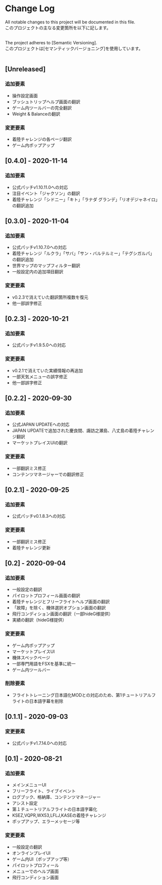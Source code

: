 # Change Log
All notable changes to this project will be documented in this file.<br>
このプロジェクトの主なる変更箇所を以下に記します。<br><br>

The project adheres to [Semantic Versioning].<br>
このプロジェクトは[セマンティックバージョニング]を使用しています。<br><br>

## [Unreleased]
### 追加要素
- 操作設定画面
- ブッシュトリップヘルプ画面の翻訳
- ゲーム内ツールバーの完全翻訳
- Weight & Balanceの翻訳

### 変更要素
- 着陸チャレンジの各ページ翻訳
- ゲーム内ポップアップ

## [0.4.0] - 2020-11-14
### 追加要素
- 公式パッチv1.10.11.0への対応
- 注目イベント「ジャクソン」の翻訳
- 着陸チャレンジ「シドニー」「キト」「ラナダ グランデ」「リオデジャネイロ」の翻訳追加

## [0.3.0] - 2020-11-04
### 追加要素
- 公式パッチv1.10.7.0への対応
- 着陸チャレンジ「ルクラ」「サバ」「サン・バルテルミー」「テグシガルパ」の翻訳追加
- 世界マップのマップフィルター翻訳
- 一般設定内の追加項目翻訳

### 変更要素
- v0.2.3で消えていた翻訳箇所複数を復元
- 他一部誤字修正

## [0.2.3] - 2020-10-21
### 追加要素
- 公式パッチv1.9.5.0への対応

### 変更要素
- v0.2.1で消えていた実績情報の再追加
- 一部天気メニューの誤字修正
- 他一部誤字修正

## [0.2.2] - 2020-09-30
### 追加要素
- 公式JAPAN UPDATEへの対応
- JAPAN UPDATEで追加された慶良間、諏訪之瀬島、八丈島の着陸チャレンジ翻訳
- マーケットプレイスUIの翻訳

### 変更要素
- 一部翻訳ミス修正
- コンテンツマネージャーでの翻訳修正

## [0.2.1] - 2020-09-25
### 追加要素
- 公式パッチv0.1.8.3への対応

### 変更要素
- 一部翻訳ミス修正
- 着陸チャレンジ更新

## [0.2] - 2020-09-04
### 追加要素
- 一般設定の翻訳
- パイロットプロフィール画面の翻訳
- 着陸チャレンジとフリーフライトヘルプ画面の翻訳
- 「故障」を除く、機体選択オプション画面の翻訳
- 飛行コンディション画面の翻訳（一部hideG様提供）
- 実績の翻訳（hideG様提供）

### 変更要素
- ゲーム内ポップアップ
- マーケットプレイスUI
- 機体スペックページ
- 一部専門用語をFSXを基準に統一
- ゲーム内ツールバー

### 削除要素
- フライトトレーニング日本語化MODとの対応のため、第1チュートリアルフライトの日本語字幕を削除

## [0.1.1] - 2020-09-03
### 変更要素
- 公式パッチv1.7.14.0への対応

## [0.1] - 2020-08-21
### 追加要素
- メインメニューUI
- フリーフライト、ライブイベント
- ログブック、格納庫、コンテンツマネージャー
- アシスト設定
- 第１チュートリアルフライトの日本語字幕化
- KSEZ,VQPR,WX53,LFLJ,KASEの着陸チャレンジ
- ポップアップ、エラーメッセージ等

### 変更要素
- 一般設定の翻訳
- オンラインプレイUI
- ゲーム内UI（ポップアップ等）
- パイロットプロフィール
- メニューでのヘルプ画面
- 飛行コンディション画面
